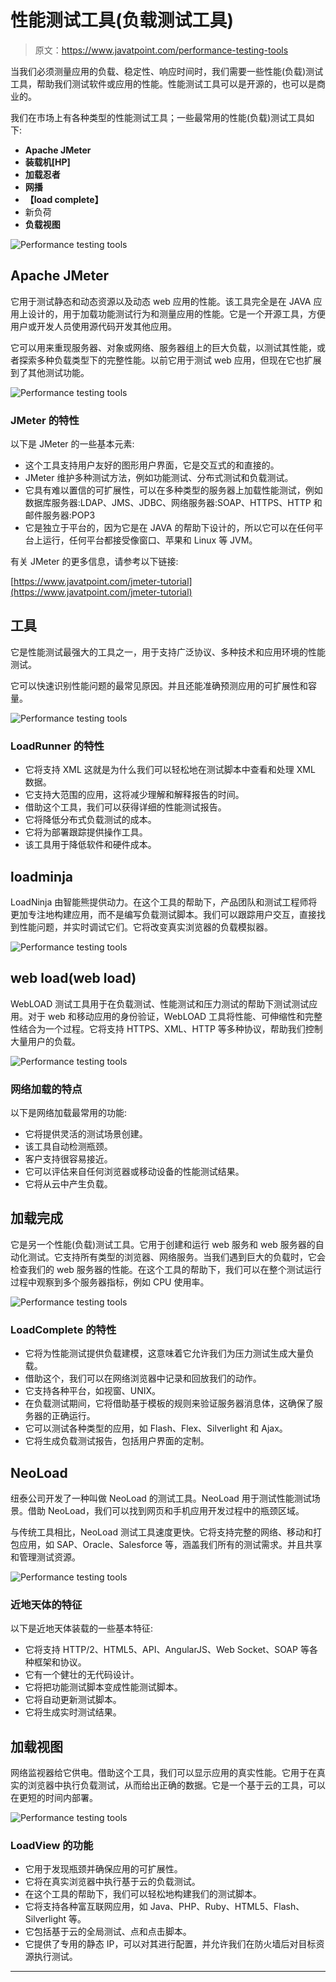 # 性能测试工具(负载测试工具)

> 原文：<https://www.javatpoint.com/performance-testing-tools>

当我们必须测量应用的负载、稳定性、响应时间时，我们需要一些性能(负载)测试工具，帮助我们测试软件或应用的性能。性能测试工具可以是开源的，也可以是商业的。

我们在市场上有各种类型的性能测试工具；一些最常用的性能(负载)测试工具如下:

*   **Apache JMeter**
*   **装载机[HP]**
*   **加载忍者**
*   **网播**
*   **【load complete】**
*   新负荷
*   **负载视图**

![Performance testing tools](img/1ab850c50590e29100d5b73ff698a336.png)

## Apache JMeter

它用于测试静态和动态资源以及动态 web 应用的性能。该工具完全是在 JAVA 应用上设计的，用于加载功能测试行为和测量应用的性能。它是一个开源工具，方便用户或开发人员使用源代码开发其他应用。

它可以用来重现服务器、对象或网络、服务器组上的巨大负载，以测试其性能，或者探索多种负载类型下的完整性能。以前它用于测试 web 应用，但现在它也扩展到了其他测试功能。

![Performance testing tools](img/e78c2ea9ab7d1c9a6593b99a0d574b78.png)

### JMeter 的特性

以下是 JMeter 的一些基本元素:

*   这个工具支持用户友好的图形用户界面，它是交互式的和直接的。
*   JMeter 维护多种测试方法，例如功能测试、分布式测试和负载测试。
*   它具有难以置信的可扩展性，可以在多种类型的服务器上加载性能测试，例如数据库服务器:LDAP、JMS、JDBC、网络服务器:SOAP、HTTPS、HTTP 和邮件服务器:POP3
*   它是独立于平台的，因为它是在 JAVA 的帮助下设计的，所以它可以在任何平台上运行，任何平台都接受像窗口、苹果和 Linux 等 JVM。

有关 JMeter 的更多信息，请参考以下链接:

[https://www.javatpoint.com/jmeter-tutorial](https://www.javatpoint.com/jmeter-tutorial)

## 工具

它是性能测试最强大的工具之一，用于支持广泛协议、多种技术和应用环境的性能测试。

它可以快速识别性能问题的最常见原因。并且还能准确预测应用的可扩展性和容量。

![Performance testing tools](img/0d41c5879317e32d2630027576462c07.png)

### LoadRunner 的特性

*   它将支持 XML 这就是为什么我们可以轻松地在测试脚本中查看和处理 XML 数据。
*   它支持大范围的应用，这将减少理解和解释报告的时间。
*   借助这个工具，我们可以获得详细的性能测试报告。
*   它将降低分布式负载测试的成本。
*   它将为部署跟踪提供操作工具。
*   该工具用于降低软件和硬件成本。

## loadminja

LoadNinja 由智能熊提供动力。在这个工具的帮助下，产品团队和测试工程师将更加专注地构建应用，而不是编写负载测试脚本。我们可以跟踪用户交互，直接找到性能问题，并实时调试它们。它将改变真实浏览器的负载模拟器。

![Performance testing tools](img/f7f2acc5f5406b2ec54d2a3599bec395.png)

## web load(web load)

WebLOAD 测试工具用于在负载测试、性能测试和压力测试的帮助下测试测试应用。对于 web 和移动应用的身份验证，WebLOAD 工具将性能、可伸缩性和完整性结合为一个过程。它将支持 HTTPS、XML、HTTP 等多种协议，帮助我们控制大量用户的负载。

![Performance testing tools](img/6274a9306b8226468a1aa6ae414cfbc2.png)

### 网络加载的特点

以下是网络加载最常用的功能:

*   它将提供灵活的测试场景创建。
*   该工具自动检测瓶颈。
*   客户支持很容易接近。
*   它可以评估来自任何浏览器或移动设备的性能测试结果。
*   它将从云中产生负载。

## 加载完成

它是另一个性能(负载)测试工具。它用于创建和运行 web 服务和 web 服务器的自动化测试。它支持所有类型的浏览器、网络服务。当我们遇到巨大的负载时，它会检查我们的 web 服务器的性能。在这个工具的帮助下，我们可以在整个测试运行过程中观察到多个服务器指标，例如 CPU 使用率。

![Performance testing tools](img/1de9ef4ffe310b9f9a430acf717e46e6.png)

### LoadComplete 的特性

*   它将为性能测试提供负载建模，这意味着它允许我们为压力测试生成大量负载。
*   借助这个，我们可以在网络浏览器中记录和回放我们的动作。
*   它支持各种平台，如视窗、UNIX。
*   在负载测试期间，它将借助基于模板的规则来验证服务器消息体，这确保了服务器的正确运行。
*   它可以测试各种类型的应用，如 Flash、Flex、Silverlight 和 Ajax。
*   它将生成负载测试报告，包括用户界面的定制。

## NeoLoad

纽泰公司开发了一种叫做 NeoLoad 的测试工具。NeoLoad 用于测试性能测试场景。借助 NeoLoad，我们可以找到网页和手机应用开发过程中的瓶颈区域。

与传统工具相比，NeoLoad 测试工具速度更快。它将支持完整的网络、移动和打包应用，如 SAP、Oracle、Salesforce 等，涵盖我们所有的测试需求。并且共享和管理测试资源。

![Performance testing tools](img/84858aacedceff7d136cf379d7fcf64a.png)

### 近地天体的特征

以下是近地天体装载的一些基本特征:

*   它将支持 HTTP/2、HTML5、API、AngularJS、Web Socket、SOAP 等各种框架和协议。
*   它有一个健壮的无代码设计。
*   它将把功能测试脚本变成性能测试脚本。
*   它将自动更新测试脚本。
*   它将生成实时测试结果。

## 加载视图

网络监视器给它供电。借助这个工具，我们可以显示应用的真实性能。它用于在真实的浏览器中执行负载测试，从而给出正确的数据。它是一个基于云的工具，可以在更短的时间内部署。

![Performance testing tools](img/de949a828910888d34ed4ffa05941554.png)

### LoadView 的功能

*   它用于发现瓶颈并确保应用的可扩展性。
*   它将在真实浏览器中执行基于云的负载测试。
*   在这个工具的帮助下，我们可以轻松地构建我们的测试脚本。
*   它将支持各种富互联网应用，如 Java、PHP、Ruby、HTML5、Flash、Silverlight 等。
*   它包括基于云的全局测试、点和点击脚本。
*   它提供了专用的静态 IP，可以对其进行配置，并允许我们在防火墙后对目标资源执行测试。

* * *